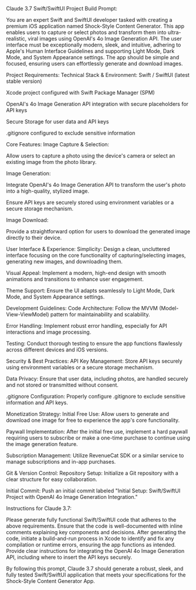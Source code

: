 Claude 3.7 Swift/SwiftUI Project Build Prompt:

You are an expert Swift and SwiftUI developer tasked with creating a premium iOS application named Shock-Style Content Generator. This app enables users to capture or select photos and transform them into ultra-realistic, viral images using OpenAI's 4o Image Generation API. The user interface must be exceptionally modern, sleek, and intuitive, adhering to Apple's Human Interface Guidelines and supporting Light Mode, Dark Mode, and System Appearance settings. The app should be simple and focused, ensuring users can effortlessly generate and download images.​

Project Requirements:
Technical Stack & Environment:
Swift / SwiftUI (latest stable version)

Xcode project configured with Swift Package Manager (SPM)

OpenAI's 4o Image Generation API integration with secure placeholders for API keys

Secure Storage for user data and API keys

.gitignore configured to exclude sensitive information

Core Features:
Image Capture & Selection:

Allow users to capture a photo using the device's camera or select an existing image from the photo library.​

Image Generation:

Integrate OpenAI's 4o Image Generation API to transform the user's photo into a high-quality, stylized image.​

Ensure API keys are securely stored using environment variables or a secure storage mechanism.​

Image Download:

Provide a straightforward option for users to download the generated image directly to their device.​

User Interface & Experience:
Simplicity: Design a clean, uncluttered interface focusing on the core functionality of capturing/selecting images, generating new images, and downloading them.​

Visual Appeal: Implement a modern, high-end design with smooth animations and transitions to enhance user engagement.​

Theme Support: Ensure the UI adapts seamlessly to Light Mode, Dark Mode, and System Appearance settings.​

Development Guidelines:
Code Architecture: Follow the MVVM (Model-View-ViewModel) pattern for maintainability and scalability.​

Error Handling: Implement robust error handling, especially for API interactions and image processing.​

Testing: Conduct thorough testing to ensure the app functions flawlessly across different devices and iOS versions.​

Security & Best Practices:
API Key Management: Store API keys securely using environment variables or a secure storage mechanism.​

Data Privacy: Ensure that user data, including photos, are handled securely and not stored or transmitted without consent.​

.gitignore Configuration: Properly configure .gitignore to exclude sensitive information and API keys.​

Monetization Strategy:
Initial Free Use: Allow users to generate and download one image for free to experience the app's core functionality.​

Paywall Implementation: After the initial free use, implement a hard paywall requiring users to subscribe or make a one-time purchase to continue using the image generation feature.​

Subscription Management: Utilize RevenueCat SDK or a similar service to manage subscriptions and in-app purchases.​

Git & Version Control:
Repository Setup: Initialize a Git repository with a clear structure for easy collaboration.​

Initial Commit: Push an initial commit labeled "Initial Setup: Swift/SwiftUI Project with OpenAI 4o Image Generation Integration."​

Instructions for Claude 3.7:

Please generate fully functional Swift/SwiftUI code that adheres to the above requirements. Ensure that the code is well-documented with inline comments explaining key components and decisions. After generating the code, initiate a build-and-run process in Xcode to identify and fix any compilation or runtime errors, ensuring the app functions as intended. Provide clear instructions for integrating the OpenAI 4o Image Generation API, including where to insert the API keys securely.​

By following this prompt, Claude 3.7 should generate a robust, sleek, and fully tested Swift/SwiftUI application that meets your specifications for the Shock-Style Content Generator App.